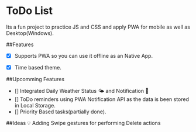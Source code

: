 # ToDo List

Its a fun project to practice JS and CSS and apply PWA for mobile as well as Desktop(Windows).

##Features

- [x] Supports PWA so you can use it offline as an Native App.
- [x] Time based theme. 



##Upcomming Features
- [] Integrated Daily Weather Status :sun_behind_small_cloud: and Notification :bell: 
- [] ToDo reminders using PWA Notification API as the data is been stored in Local Storage.
- [] Priority Based tasks(partially done).


##Ideas :bulb:
Adding Swipe gestures for performing Delete actions


